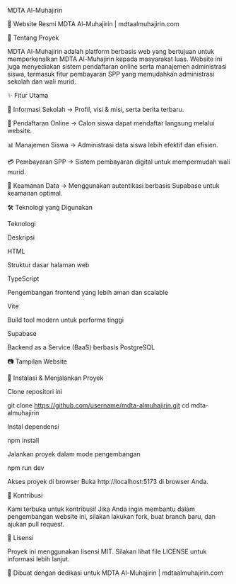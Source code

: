 MDTA Al-Muhajirin

🚀 Website Resmi MDTA Al-Muhajirin | mdtaalmuhajirin.com

🏫 Tentang Proyek

MDTA Al-Muhajirin adalah platform berbasis web yang bertujuan untuk memperkenalkan MDTA Al-Muhajirin kepada masyarakat luas. Website ini juga menyediakan sistem pendaftaran online serta manajemen administrasi siswa, termasuk fitur pembayaran SPP yang memudahkan administrasi sekolah dan wali murid.

✨ Fitur Utama

📌 Informasi Sekolah → Profil, visi & misi, serta berita terbaru.

📝 Pendaftaran Online → Calon siswa dapat mendaftar langsung melalui website.

📊 Manajemen Siswa → Administrasi data siswa lebih efektif dan efisien.

💳 Pembayaran SPP → Sistem pembayaran digital untuk mempermudah wali murid.

🔐 Keamanan Data → Menggunakan autentikasi berbasis Supabase untuk keamanan optimal.

🛠️ Teknologi yang Digunakan

Teknologi

Deskripsi

HTML

Struktur dasar halaman web

TypeScript

Pengembangan frontend yang lebih aman dan scalable

Vite

Build tool modern untuk performa tinggi

Supabase

Backend as a Service (BaaS) berbasis PostgreSQL

📷 Tampilan Website



🚀 Instalasi & Menjalankan Proyek

Clone repositori ini

git clone https://github.com/username/mdta-almuhajirin.git
cd mdta-almuhajirin

Instal dependensi

npm install

Jalankan proyek dalam mode pengembangan

npm run dev

Akses proyek di browser
Buka http://localhost:5173 di browser Anda.

🎯 Kontribusi

Kami terbuka untuk kontribusi! Jika Anda ingin membantu dalam pengembangan website ini, silakan lakukan fork, buat branch baru, dan ajukan pull request.

📄 Lisensi

Proyek ini menggunakan lisensi MIT. Silakan lihat file LICENSE untuk informasi lebih lanjut.

💙 Dibuat dengan dedikasi untuk MDTA Al-Muhajirin | mdtaalmuhajirin.com
